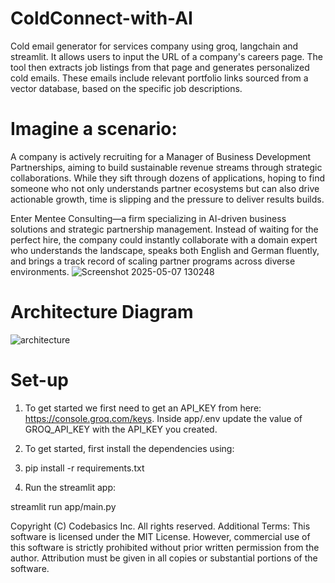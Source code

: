 # ColdConnect-with-AI
Cold email generator for services company using groq, langchain and streamlit. It allows users to input the URL of a company's careers page. The tool then extracts job listings from that page and generates personalized cold emails. These emails include relevant portfolio links sourced from a vector database, based on the specific job descriptions.

# Imagine a scenario:

A company is actively recruiting for a Manager of Business Development Partnerships, aiming to build sustainable revenue streams through strategic collaborations. While they sift through dozens of applications, hoping to find someone who not only understands partner ecosystems but can also drive actionable growth, time is slipping and the pressure to deliver results builds.

Enter Mentee Consulting—a firm specializing in AI-driven business solutions and strategic partnership management. Instead of waiting for the perfect hire, the company could instantly collaborate with a domain expert who understands the landscape, speaks both English and German fluently, and brings a track record of scaling partner programs across diverse environments.
![Screenshot 2025-05-07 130248](https://github.com/user-attachments/assets/789513bb-c362-486e-b759-bc3254531542)

# Architecture Diagram
![architecture](https://github.com/user-attachments/assets/9fc6e41d-ebee-4c94-986b-5292bb06254f)

# Set-up
1. To get started we first need to get an API_KEY from here: https://console.groq.com/keys. Inside app/.env update the value of GROQ_API_KEY with the API_KEY you created.

2. To get started, first install the dependencies using:

1. pip install -r requirements.txt
   
3. Run the streamlit app:

streamlit run app/main.py

Copyright (C) Codebasics Inc. All rights reserved.
Additional Terms: This software is licensed under the MIT License. However, commercial use of this software is strictly prohibited without prior written permission from the author. Attribution must be given in all copies or substantial portions of the software.
